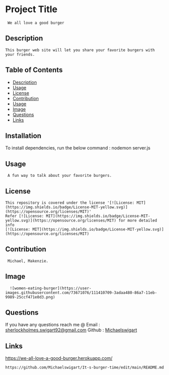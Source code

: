  #  Project Title
     We all love a good burger
    
  ##  Description
    This burger web site will let you share your favorite burgers with your friends.
  ## Table of Contents
  * [Description](#description)
  * [Usage](#usage)
  * [License](#license)
  * [Contribution](#contribution)
  * [Usage](#usage)
  * [Image](#Image)
  * [Questions](#questions)
  * [Links](#Links)
  ## Installation
  To install dependencies, run the below command :
    nodemon server.js
  ## Usage
     A fun way to talk about your favorite burgers.
  ## License
    This repository is covered under the license '[![License: MIT](https://img.shields.io/badge/License-MIT-yellow.svg)](https://opensource.org/licenses/MIT)' 
    Refer [![License: MIT](https://img.shields.io/badge/License-MIT-yellow.svg)](https://opensource.org/licenses/MIT) for more detailed info 
    [![License: MIT](https://img.shields.io/badge/License-MIT-yellow.svg)](https://opensource.org/licenses/MIT)
    
  
  ## Contribution
     Michael, Makenzie.
  ## Image
     
      ![women-eating-burger](https://user-images.githubusercontent.com/73671076/111410709-3adaa480-86a7-11eb-9989-25ccf471e0d3.png)

  ## Questions
   If you have any questions reach me @ 
   Email : [sherlockholmes.swigart92@gmail.com](mailto:sherlockholmes.swigart92@gmail.com)
   Github : [Michaelswigart](https://github.com/sherlockholmes.swigart92@gmail.com)

  ## Links
   https://we-all-love-a-good-burger.herokuapp.com/
    
    https://github.com/Michaelswigart/It-s-burger-time/edit/main/README.md
